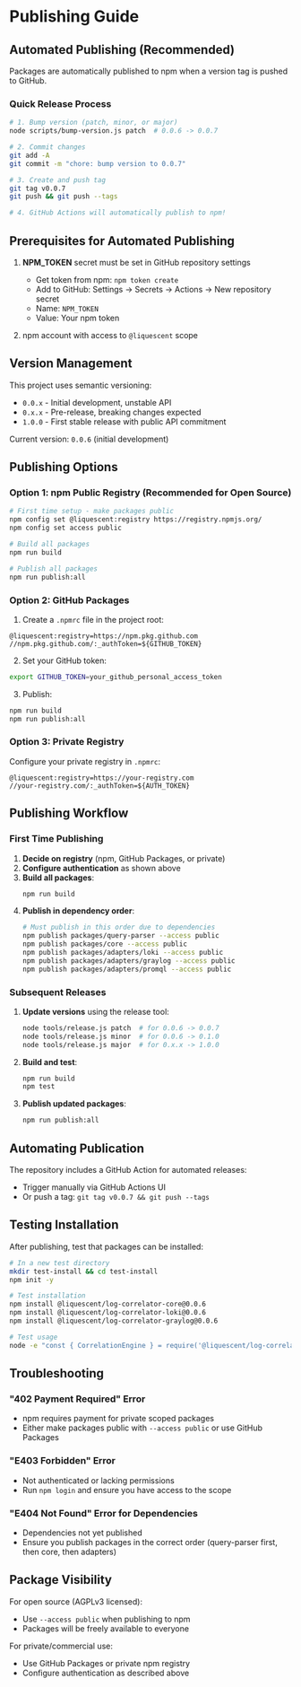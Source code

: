# Publishing Guide

## Automated Publishing (Recommended)

Packages are automatically published to npm when a version tag is pushed to GitHub.

### Quick Release Process

```bash
# 1. Bump version (patch, minor, or major)
node scripts/bump-version.js patch  # 0.0.6 -> 0.0.7

# 2. Commit changes
git add -A
git commit -m "chore: bump version to 0.0.7"

# 3. Create and push tag
git tag v0.0.7
git push && git push --tags

# 4. GitHub Actions will automatically publish to npm!
```

## Prerequisites for Automated Publishing

1. **NPM_TOKEN** secret must be set in GitHub repository settings
   - Get token from npm: `npm token create`
   - Add to GitHub: Settings → Secrets → Actions → New repository secret
   - Name: `NPM_TOKEN`
   - Value: Your npm token

2. npm account with access to `@liquescent` scope

## Version Management

This project uses semantic versioning:

- `0.0.x` - Initial development, unstable API
- `0.x.x` - Pre-release, breaking changes expected
- `1.0.0` - First stable release with public API commitment

Current version: `0.0.6` (initial development)

## Publishing Options

### Option 1: npm Public Registry (Recommended for Open Source)

```bash
# First time setup - make packages public
npm config set @liquescent:registry https://registry.npmjs.org/
npm config set access public

# Build all packages
npm run build

# Publish all packages
npm run publish:all
```

### Option 2: GitHub Packages

1. Create a `.npmrc` file in the project root:

```
@liquescent:registry=https://npm.pkg.github.com
//npm.pkg.github.com/:_authToken=${GITHUB_TOKEN}
```

2. Set your GitHub token:

```bash
export GITHUB_TOKEN=your_github_personal_access_token
```

3. Publish:

```bash
npm run build
npm run publish:all
```

### Option 3: Private Registry

Configure your private registry in `.npmrc`:

```
@liquescent:registry=https://your-registry.com
//your-registry.com/:_authToken=${AUTH_TOKEN}
```

## Publishing Workflow

### First Time Publishing

1. **Decide on registry** (npm, GitHub Packages, or private)
2. **Configure authentication** as shown above
3. **Build all packages**:
   ```bash
   npm run build
   ```
4. **Publish in dependency order**:
   ```bash
   # Must publish in this order due to dependencies
   npm publish packages/query-parser --access public
   npm publish packages/core --access public
   npm publish packages/adapters/loki --access public
   npm publish packages/adapters/graylog --access public
   npm publish packages/adapters/promql --access public
   ```

### Subsequent Releases

1. **Update versions** using the release tool:

   ```bash
   node tools/release.js patch  # for 0.0.6 -> 0.0.7
   node tools/release.js minor  # for 0.0.6 -> 0.1.0
   node tools/release.js major  # for 0.x.x -> 1.0.0
   ```

2. **Build and test**:

   ```bash
   npm run build
   npm test
   ```

3. **Publish updated packages**:
   ```bash
   npm run publish:all
   ```

## Automating Publication

The repository includes a GitHub Action for automated releases:

- Trigger manually via GitHub Actions UI
- Or push a tag: `git tag v0.0.7 && git push --tags`

## Testing Installation

After publishing, test that packages can be installed:

```bash
# In a new test directory
mkdir test-install && cd test-install
npm init -y

# Test installation
npm install @liquescent/log-correlator-core@0.0.6
npm install @liquescent/log-correlator-loki@0.0.6
npm install @liquescent/log-correlator-graylog@0.0.6

# Test usage
node -e "const { CorrelationEngine } = require('@liquescent/log-correlator-core'); console.log('Success!')"
```

## Troubleshooting

### "402 Payment Required" Error

- npm requires payment for private scoped packages
- Either make packages public with `--access public` or use GitHub Packages

### "E403 Forbidden" Error

- Not authenticated or lacking permissions
- Run `npm login` and ensure you have access to the scope

### "E404 Not Found" Error for Dependencies

- Dependencies not yet published
- Ensure you publish packages in the correct order (query-parser first, then core, then adapters)

## Package Visibility

For open source (AGPLv3 licensed):

- Use `--access public` when publishing to npm
- Packages will be freely available to everyone

For private/commercial use:

- Use GitHub Packages or private npm registry
- Configure authentication as described above
